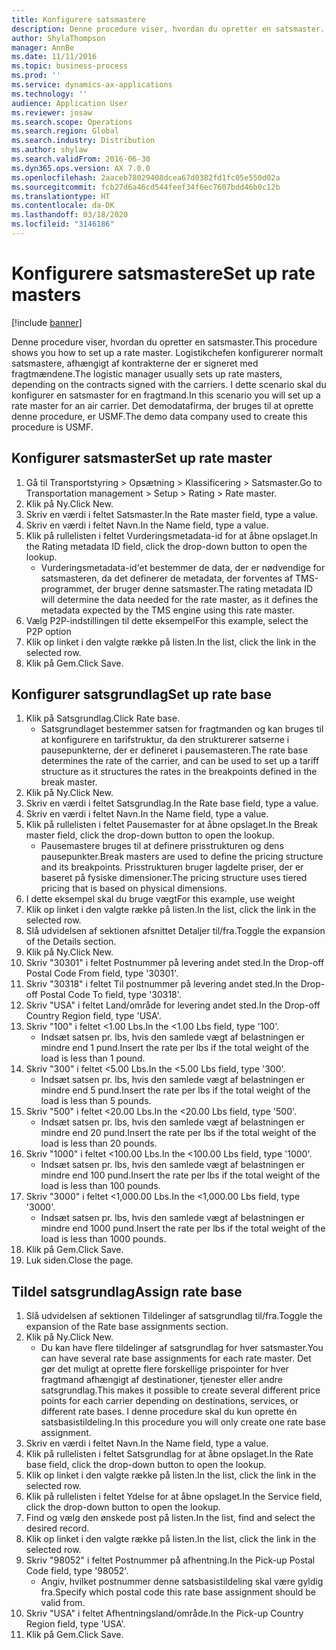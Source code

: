 ```yaml
---
title: Konfigurere satsmastere
description: Denne procedure viser, hvordan du opretter en satsmaster.
author: ShylaThompson
manager: AnnBe
ms.date: 11/11/2016
ms.topic: business-process
ms.prod: ''
ms.service: dynamics-ax-applications
ms.technology: ''
audience: Application User
ms.reviewer: josaw
ms.search.scope: Operations
ms.search.region: Global
ms.search.industry: Distribution
ms.author: shylaw
ms.search.validFrom: 2016-06-30
ms.dyn365.ops.version: AX 7.0.0
ms.openlocfilehash: 2aaceb78029408dcea67d0382fd1fc05e550d02a
ms.sourcegitcommit: fcb27d6a46cd544feef34f6ec7607bdd46b0c12b
ms.translationtype: HT
ms.contentlocale: da-DK
ms.lasthandoff: 03/18/2020
ms.locfileid: "3146186"
---
```

# <a name="set-up-rate-masters"></a><span data-ttu-id="d92aa-103">Konfigurere satsmastere</span><span class="sxs-lookup"><span data-stu-id="d92aa-103">Set up rate masters</span></span>

[!include [banner](../../includes/banner.md)]

<span data-ttu-id="d92aa-104">Denne procedure viser, hvordan du opretter en satsmaster.</span><span class="sxs-lookup"><span data-stu-id="d92aa-104">This procedure shows you how to set up a rate master.</span></span> <span data-ttu-id="d92aa-105">Logistikchefen konfigurerer normalt satsmastere, afhængigt af kontrakterne der er signeret med fragtmændene.</span><span class="sxs-lookup"><span data-stu-id="d92aa-105">The logistic manager usually sets up rate masters, depending on the contracts signed with the carriers.</span></span> <span data-ttu-id="d92aa-106">I dette scenario skal du konfigurer en satsmaster for en fragtmand.</span><span class="sxs-lookup"><span data-stu-id="d92aa-106">In this scenario you will set up a rate master for an air carrier.</span></span> <span data-ttu-id="d92aa-107">Det demodatafirma, der bruges til at oprette denne procedure, er USMF.</span><span class="sxs-lookup"><span data-stu-id="d92aa-107">The demo data company used to create this procedure is USMF.</span></span>


## <a name="set-up-rate-master"></a><span data-ttu-id="d92aa-108">Konfigurer satsmaster</span><span class="sxs-lookup"><span data-stu-id="d92aa-108">Set up rate master</span></span>
1. <span data-ttu-id="d92aa-109">Gå til Transportstyring > Opsætning > Klassificering > Satsmaster.</span><span class="sxs-lookup"><span data-stu-id="d92aa-109">Go to Transportation management > Setup > Rating > Rate master.</span></span>
2. <span data-ttu-id="d92aa-110">Klik på Ny.</span><span class="sxs-lookup"><span data-stu-id="d92aa-110">Click New.</span></span>
3. <span data-ttu-id="d92aa-111">Skriv en værdi i feltet Satsmaster.</span><span class="sxs-lookup"><span data-stu-id="d92aa-111">In the Rate master field, type a value.</span></span>
4. <span data-ttu-id="d92aa-112">Skriv en værdi i feltet Navn.</span><span class="sxs-lookup"><span data-stu-id="d92aa-112">In the Name field, type a value.</span></span>
5. <span data-ttu-id="d92aa-113">Klik på rullelisten i feltet Vurderingsmetadata-id for at åbne opslaget.</span><span class="sxs-lookup"><span data-stu-id="d92aa-113">In the Rating metadata ID field, click the drop-down button to open the lookup.</span></span>
    * <span data-ttu-id="d92aa-114">Vurderingsmetadata-id'et bestemmer de data, der er nødvendige for satsmasteren, da det definerer de metadata, der forventes af TMS-programmet, der bruger denne satsmaster.</span><span class="sxs-lookup"><span data-stu-id="d92aa-114">The rating metadata ID will determine the data needed for the rate master, as it defines the metadata expected by the TMS engine using this rate master.</span></span>  
6. <span data-ttu-id="d92aa-115">Vælg P2P-indstillingen til dette eksempel</span><span class="sxs-lookup"><span data-stu-id="d92aa-115">For this example, select the P2P option</span></span>
7. <span data-ttu-id="d92aa-116">Klik op linket i den valgte række på listen.</span><span class="sxs-lookup"><span data-stu-id="d92aa-116">In the list, click the link in the selected row.</span></span>
8. <span data-ttu-id="d92aa-117">Klik på Gem.</span><span class="sxs-lookup"><span data-stu-id="d92aa-117">Click Save.</span></span>

## <a name="set-up-rate-base"></a><span data-ttu-id="d92aa-118">Konfigurer satsgrundlag</span><span class="sxs-lookup"><span data-stu-id="d92aa-118">Set up rate base</span></span>
1. <span data-ttu-id="d92aa-119">Klik på Satsgrundlag.</span><span class="sxs-lookup"><span data-stu-id="d92aa-119">Click Rate base.</span></span>
    * <span data-ttu-id="d92aa-120">Satsgrundlaget bestemmer satsen for fragtmanden og kan bruges til at konfigurere en tarifstruktur, da den strukturerer satserne i pausepunkterne, der er defineret i pausemasteren.</span><span class="sxs-lookup"><span data-stu-id="d92aa-120">The rate base determines the rate of the carrier, and can be used to set up a tariff structure as it structures the rates in the breakpoints defined in the break master.</span></span>  
2. <span data-ttu-id="d92aa-121">Klik på Ny.</span><span class="sxs-lookup"><span data-stu-id="d92aa-121">Click New.</span></span>
3. <span data-ttu-id="d92aa-122">Skriv en værdi i feltet Satsgrundlag.</span><span class="sxs-lookup"><span data-stu-id="d92aa-122">In the Rate base field, type a value.</span></span>
4. <span data-ttu-id="d92aa-123">Skriv en værdi i feltet Navn.</span><span class="sxs-lookup"><span data-stu-id="d92aa-123">In the Name field, type a value.</span></span>
5. <span data-ttu-id="d92aa-124">Klik på rullelisten i feltet Pausemaster for at åbne opslaget.</span><span class="sxs-lookup"><span data-stu-id="d92aa-124">In the Break master field, click the drop-down button to open the lookup.</span></span>
    * <span data-ttu-id="d92aa-125">Pausemastere bruges til at definere prisstrukturen og dens pausepunkter.</span><span class="sxs-lookup"><span data-stu-id="d92aa-125">Break masters are used to define the pricing structure and its breakpoints.</span></span> <span data-ttu-id="d92aa-126">Prisstrukturen bruger lagdelte priser, der er baseret på fysiske dimensioner.</span><span class="sxs-lookup"><span data-stu-id="d92aa-126">The pricing structure uses tiered pricing that is based on physical dimensions.</span></span>  
6. <span data-ttu-id="d92aa-127">I dette eksempel skal du bruge vægt</span><span class="sxs-lookup"><span data-stu-id="d92aa-127">For this example, use weight</span></span>
7. <span data-ttu-id="d92aa-128">Klik op linket i den valgte række på listen.</span><span class="sxs-lookup"><span data-stu-id="d92aa-128">In the list, click the link in the selected row.</span></span>
8. <span data-ttu-id="d92aa-129">Slå udvidelsen af sektionen afsnittet Detaljer til/fra.</span><span class="sxs-lookup"><span data-stu-id="d92aa-129">Toggle the expansion of the Details section.</span></span>
9. <span data-ttu-id="d92aa-130">Klik på Ny.</span><span class="sxs-lookup"><span data-stu-id="d92aa-130">Click New.</span></span>
10. <span data-ttu-id="d92aa-131">Skriv "30301" i feltet Postnummer på levering andet sted.</span><span class="sxs-lookup"><span data-stu-id="d92aa-131">In the Drop-off Postal Code From field, type '30301'.</span></span>
11. <span data-ttu-id="d92aa-132">Skriv "30318" i feltet Til postnummer på levering andet sted.</span><span class="sxs-lookup"><span data-stu-id="d92aa-132">In the Drop-off Postal Code To field, type '30318'.</span></span>
12. <span data-ttu-id="d92aa-133">Skriv "USA" i feltet Land/område for levering andet sted.</span><span class="sxs-lookup"><span data-stu-id="d92aa-133">In the Drop-off Country Region field, type 'USA'.</span></span>
13. <span data-ttu-id="d92aa-134">Skriv "100" i feltet <1.00 Lbs.</span><span class="sxs-lookup"><span data-stu-id="d92aa-134">In the <1.00 Lbs field, type '100'.</span></span>
    * <span data-ttu-id="d92aa-135">Indsæt satsen pr. lbs, hvis den samlede vægt af belastningen er mindre end 1 pund.</span><span class="sxs-lookup"><span data-stu-id="d92aa-135">Insert the rate per lbs if the total weight of the load is less than 1 pound.</span></span>  
14. <span data-ttu-id="d92aa-136">Skriv "300" i feltet <5.00 Lbs.</span><span class="sxs-lookup"><span data-stu-id="d92aa-136">In the <5.00 Lbs field, type '300'.</span></span>
    * <span data-ttu-id="d92aa-137">Indsæt satsen pr. lbs, hvis den samlede vægt af belastningen er mindre end 5 pund.</span><span class="sxs-lookup"><span data-stu-id="d92aa-137">Insert the rate per lbs if the total weight of the load is less than 5 pounds.</span></span>  
15. <span data-ttu-id="d92aa-138">Skriv "500" i feltet <20.00 Lbs.</span><span class="sxs-lookup"><span data-stu-id="d92aa-138">In the <20.00 Lbs field, type '500'.</span></span>
    * <span data-ttu-id="d92aa-139">Indsæt satsen pr. lbs, hvis den samlede vægt af belastningen er mindre end 20 pund.</span><span class="sxs-lookup"><span data-stu-id="d92aa-139">Insert the rate per lbs if the total weight of the load is less than 20 pounds.</span></span>  
16. <span data-ttu-id="d92aa-140">Skriv "1000" i feltet <100.00 Lbs.</span><span class="sxs-lookup"><span data-stu-id="d92aa-140">In the <100.00 Lbs field, type '1000'.</span></span>
    * <span data-ttu-id="d92aa-141">Indsæt satsen pr. lbs, hvis den samlede vægt af belastningen er mindre end 100 pund.</span><span class="sxs-lookup"><span data-stu-id="d92aa-141">Insert the rate per lbs if the total weight of the load is less than 100 pounds.</span></span>  
17. <span data-ttu-id="d92aa-142">Skriv "3000" i feltet <1,000.00 Lbs.</span><span class="sxs-lookup"><span data-stu-id="d92aa-142">In the <1,000.00 Lbs field, type '3000'.</span></span>
    * <span data-ttu-id="d92aa-143">Indsæt satsen pr. lbs, hvis den samlede vægt af belastningen er mindre end 1000 pund.</span><span class="sxs-lookup"><span data-stu-id="d92aa-143">Insert the rate per lbs if the total weight of the load is less than 1000 pounds.</span></span>  
18. <span data-ttu-id="d92aa-144">Klik på Gem.</span><span class="sxs-lookup"><span data-stu-id="d92aa-144">Click Save.</span></span>
19. <span data-ttu-id="d92aa-145">Luk siden.</span><span class="sxs-lookup"><span data-stu-id="d92aa-145">Close the page.</span></span>

## <a name="assign-rate-base"></a><span data-ttu-id="d92aa-146">Tildel satsgrundlag</span><span class="sxs-lookup"><span data-stu-id="d92aa-146">Assign rate base</span></span>
1. <span data-ttu-id="d92aa-147">Slå udvidelsen af sektionen Tildelinger af satsgrundlag til/fra.</span><span class="sxs-lookup"><span data-stu-id="d92aa-147">Toggle the expansion of the Rate base assignments section.</span></span>
2. <span data-ttu-id="d92aa-148">Klik på Ny.</span><span class="sxs-lookup"><span data-stu-id="d92aa-148">Click New.</span></span>
    * <span data-ttu-id="d92aa-149">Du kan have flere tildelinger af satsgrundlag for hver satsmaster.</span><span class="sxs-lookup"><span data-stu-id="d92aa-149">You can have several rate base assignments for each rate master.</span></span> <span data-ttu-id="d92aa-150">Det gør det muligt at oprette flere forskellige prispointer for hver fragtmand afhængigt af destinationer, tjenester eller andre satsgrundlag.</span><span class="sxs-lookup"><span data-stu-id="d92aa-150">This makes it possible to create several different price points for each carrier depending on destinations, services, or different rate bases.</span></span> <span data-ttu-id="d92aa-151">I denne procedure skal du kun oprette én satsbasistildeling.</span><span class="sxs-lookup"><span data-stu-id="d92aa-151">In this procedure you will only create one rate base assignment.</span></span>  
3. <span data-ttu-id="d92aa-152">Skriv en værdi i feltet Navn.</span><span class="sxs-lookup"><span data-stu-id="d92aa-152">In the Name field, type a value.</span></span>
4. <span data-ttu-id="d92aa-153">Klik på rullelisten i feltet Satsgrundlag for at åbne opslaget.</span><span class="sxs-lookup"><span data-stu-id="d92aa-153">In the Rate base field, click the drop-down button to open the lookup.</span></span>
5. <span data-ttu-id="d92aa-154">Klik op linket i den valgte række på listen.</span><span class="sxs-lookup"><span data-stu-id="d92aa-154">In the list, click the link in the selected row.</span></span>
6. <span data-ttu-id="d92aa-155">Klik på rullelisten i feltet Ydelse for at åbne opslaget.</span><span class="sxs-lookup"><span data-stu-id="d92aa-155">In the Service field, click the drop-down button to open the lookup.</span></span>
7. <span data-ttu-id="d92aa-156">Find og vælg den ønskede post på listen.</span><span class="sxs-lookup"><span data-stu-id="d92aa-156">In the list, find and select the desired record.</span></span>
8. <span data-ttu-id="d92aa-157">Klik op linket i den valgte række på listen.</span><span class="sxs-lookup"><span data-stu-id="d92aa-157">In the list, click the link in the selected row.</span></span>
9. <span data-ttu-id="d92aa-158">Skriv "98052" i feltet Postnummer på afhentning.</span><span class="sxs-lookup"><span data-stu-id="d92aa-158">In the Pick-up Postal Code field, type '98052'.</span></span>
    * <span data-ttu-id="d92aa-159">Angiv, hvilket postnummer denne satsbasistildeling skal være gyldig fra.</span><span class="sxs-lookup"><span data-stu-id="d92aa-159">Specify which postal code this rate base assignment should be valid from.</span></span>    
10. <span data-ttu-id="d92aa-160">Skriv "USA" i feltet Afhentningsland/område.</span><span class="sxs-lookup"><span data-stu-id="d92aa-160">In the Pick-up Country Region field, type 'USA'.</span></span>
11. <span data-ttu-id="d92aa-161">Klik på Gem.</span><span class="sxs-lookup"><span data-stu-id="d92aa-161">Click Save.</span></span>


